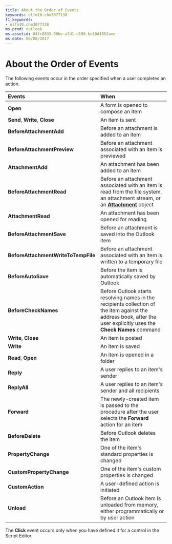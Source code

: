 ```yaml
---
title: About the Order of Events
keywords: olfm10.chm3077138
f1_keywords:
- olfm10.chm3077138
ms.prod: outlook
ms.assetid: 04fc8833-90be-a7d1-d196-be10d1852aee
ms.date: 06/08/2017
---
```



# About the Order of Events

The following events occur in the order specified when a user completes an action.



|**Events**|**When**|
|:-----|:-----|
| **Open**|A form is opened to compose an item|
| **Send**, **Write**, **Close**|An item is sent|
| **BeforeAttachmentAdd**|Before an attachment is added to an item|
| **BeforeAttachmentPreview**|Before an attachment associated with an item is previewed|
| **AttachmentAdd**|An attachment has been added to an item|
| **BeforeAttachmentRead**|Before an attachment associated with an item is read from the file system, an attachment stream, or an **[Attachment](attachment-object-outlook.md)** object|
| **AttachmentRead**|An attachment has been opened for reading|
| **BeforeAttachmentSave**|Before an attachment is saved into the Outlook item|
| **BeforeAttachmentWriteToTempFile**|Before an attachment associated with an item is written to a temporary file|
| **BeforeAutoSave**|Before the item is automatically saved by Outlook|
| **BeforeCheckNames**|Before Outlook starts resolving names in the recipients collection of the item against the address book, after the user explicitly uses the **Check Names** command|
| **Write**, **Close**|An item is posted|
| **Write**|An item is saved|
| **Read**, **Open**|An item is opened in a folder|
| **Reply**|A user replies to an item's sender|
| **ReplyAll**|A user replies to an item's sender and all recipients|
| **Forward**|The newly-created item is passed to the procedure after the user selects the **Forward** action for an item|
| **BeforeDelete**|Before Outlook deletes the item|
| **PropertyChange**|One of the item's standard properties is changed|
| **CustomPropertyChange**|One of the item's custom properties is changed|
| **CustomAction**|A user-defined action is initiated|
| **Unload**|Before an Outlook item is unloaded from memory, either programmatically or by user action|

The **Click** event occurs only when you have defined it for a control in the Script Editor.


